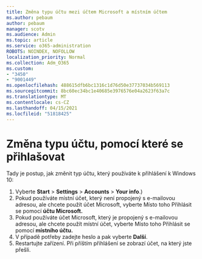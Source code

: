 ```yaml
---
title: Změna typu účtu mezi účtem Microsoft a místním účtem
ms.author: pebaum
author: pebaum
manager: scotv
ms.audience: Admin
ms.topic: article
ms.service: o365-administration
ROBOTS: NOINDEX, NOFOLLOW
localization_priority: Normal
ms.collection: Adm_O365
ms.custom:
- "3450"
- "9001449"
ms.openlocfilehash: 488615dfb6bc1316c1d76d50e37737034b569113
ms.sourcegitcommit: 8bc60ec34bc1e40685e3976576e04a2623f63a7c
ms.translationtype: MT
ms.contentlocale: cs-CZ
ms.lasthandoff: 04/15/2021
ms.locfileid: "51818425"
---
```

# <a name="change-the-account-type-that-you-sign-in-with"></a>Změna typu účtu, pomocí které se přihlašovat

Tady je postup, jak změnit typ účtu, který používáte k přihlášení k Windows 10:

1. Vyberte **Start**  >  **Settings**  >  **Accounts**  >  **Your info**.)
2. Pokud používáte místní účet, který není propojený s e-mailovou adresou, ale chcete použít účet Microsoft, vyberte Místo toho Přihlásit se pomocí **účtu Microsoft.**
3. Pokud používáte účet Microsoft, který je propojený s e-mailovou adresou, ale chcete použít místní účet, vyberte Místo toho Přihlásit se pomocí **místního účtu.**
4. V případě potřeby zadejte heslo a pak vyberte **Další**.
5. Restartujte zařízení. Při příštím přihlášení se zobrazí účet, na který jste přešli.